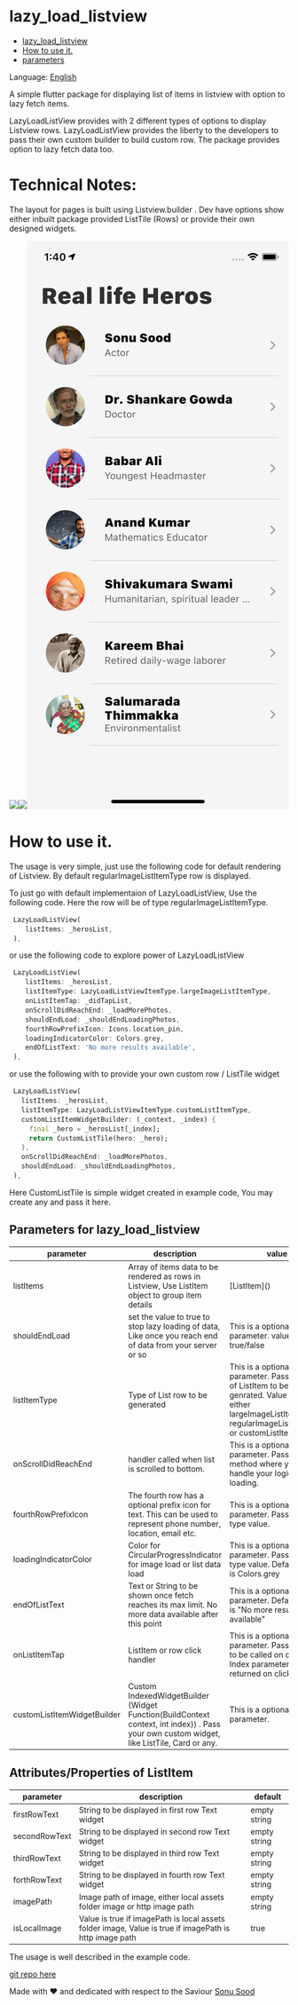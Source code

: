 # lazy_load_listview

- [lazy_load_listview](#lazy_load_listview)
- [How to use it.](#how-to-use-it)
- [parameters](#parameters)

Language: [English](README.md)

A simple flutter package for displaying list of items in listview with option to lazy fetch items.

LazyLoadListView provides with 2 different types of options to display Listview rows.
LazyLoadListView provides the liberty to the developers to pass their own custom builder to build custom row. The package provides option to lazy fetch data too.

# Technical Notes:
The layout for pages is built using Listview.builder .
Dev have options show either inbuilt package provided ListTile (Rows) or provide their own designed widgets. 



![](https://github.com/TeaTalkInternal/github_assets/blob/master/gifs/lazy_load_listview_1.gif)![](https://github.com/TeaTalkInternal/github_assets/blob/master/gifs/lazy_load_listview_2.gif)![](https://github.com/TeaTalkInternal/github_assets/blob/master/images/lazy_load_listview.png)


#  How to use it.

The usage is very simple, just use the following code for default rendering of Listview. By default regularImageListItemType row is displayed.

To just go with default implementaion of LazyLoadListView, Use the following code. Here the row will be of type regularImageListItemType.

```dart
 LazyLoadListView(
    listItems: _herosList,
 ),
```
or use the following code to explore power of LazyLoadListView
```dart
 LazyLoadListView(
    listItems: _herosList,
    listItemType: LazyLoadListViewItemType.largeImageListItemType,
    onListItemTap: _didTapList,
    onScrollDidReachEnd: _loadMorePhotos,
    shouldEndLoad: _shouldEndLoadingPhotos,
    fourthRowPrefixIcon: Icons.location_pin,
    loadingIndicatorColor: Colors.grey,
    endOfListText: 'No more results available',
 ),
```
or use the following with to provide your own custom row / ListTile widget

```dart
 LazyLoadListView(
   listItems: _herosList,
   listItemType: LazyLoadListViewItemType.customListItemType,
   customListItemWidgetBuilder: (_context, _index) {
     final _hero = _herosList[_index];
     return CustomListTile(hero: _hero);
   },
   onScrollDidReachEnd: _loadMorePhotos,
   shouldEndLoad: _shouldEndLoadingPhotos,
 ),
```
Here CustomListTile is simple widget created in example code, You may create any and pass it here.

## Parameters for lazy_load_listview

| parameter                  | description                                                                           | value                                                                                                                                                                               |
| -------------------------- | ------------------------------------------------------------------------------------- | ------------------------------------------------------------------------------------------------------------------------------------------------------------------------------------- |
| listItems                        | Array of items data to be rendered as rows in Listview, Use ListItem object to group item details                                                                  |     \[ListItem]()                                                                                                                                                                              |
| shouldEndLoad          | set the value to true to stop lazy loading of data, Like once you reach end of data from your server or so                                           | This is a optional parameter. value can be true/false                                                                                                                                                    |                                                    |
| listItemType          | Type of List row to be generated                                            | This is a optional parameter. Pass the type of ListItem to be genrated. Value can be either largeImageListItemType, regularImageListItemType or customListItemType.                                                                                                                                                    |
| onScrollDidReachEnd          | handler called when list is scrolled to bottom.                                            | This is a optional parameter. Pass a method where you can handle your logic for lazy loading.                                                                                                                                                    |
| fourthRowPrefixIcon          | The fourth row has a optional prefix icon for text. This can be used to represent phone number, location, email etc.                                            | This is a optional parameter. Pass IconData type value.                                                                                                                                                                                                                                  |
| loadingIndicatorColor          | Color for CircularProgressIndicator for image load or list data load                                            | This is a optional parameter. Pass Color type value. Default value is Colors.grey                                                                                                                                                                                                                                                    |
| endOfListText          | Text or String to be shown once fetch reaches its max limit. No more data available after this point                                            | This is a optional parameter. Default value is "No more results available"                                                                                                                                                                |
| onListItemTap          | ListItem or row click handler                                            | This is a optional parameter.  Pass method to be called on click. Index parameter is returned on click                                                                                  |
| customListItemWidgetBuilder          | Custom IndexedWidgetBuilder (Widget Function(BuildContext context, int index)) . Pass your own custom widget, like ListTile, Card or any.                                           | This is a optional parameter.                                                                                                  |

## Attributes/Properties of ListItem

| parameter                  | description                                                                           | default                                                                                                                                                                               |
| -------------------------- | ------------------------------------------------------------------------------------- | ------------------------------------------------------------------------------------------------------------------------------------------------------------------------------------- |
| firstRowText          | String to be displayed in first row Text widget                                          | empty string                                                                                                                                                    |
| secondRowText          | String to be displayed in second row Text widget                                            | empty string                                                                                                                                                    |
| thirdRowText          | String to be displayed in third row Text widget                                            | empty string                                                                                                                                                    |
| forthRowText          | String to be displayed in fourth row Text widget                                            | empty string                                                                                                                                                    |
| imagePath          | Image path of image, either local assets folder image or http image path                                            | empty string                                                                                                                                                    |
| isLocalImage          | Value is true if imagePath is local assets folder image, Value is true if imagePath is http image path                                             | true                                                                                                                                                    |

The usage is well described in the example code.

[git repo here](https://github.com/TeaTalkInternal/lazy_load_listview)

Made with ❤ and dedicated with respect to the Saviour  [Sonu Sood](https://twitter.com/SonuSood)
